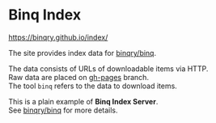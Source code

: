 # Binq Index

https://binqry.github.io/index/

The site provides index data for [binqry/binq](https://github.com/binqry/binq).

The data consists of URLs of downloadable items via HTTP.  
Raw data are placed on [gh-pages](https://github.com/binqry/index/tree/gh-pages) branch.  
The tool `binq` refers to the data to download items.

This is a plain example of **Binq Index Server**.  
See [binqry/binq](https://github.com/binqry/binq) for more details.
